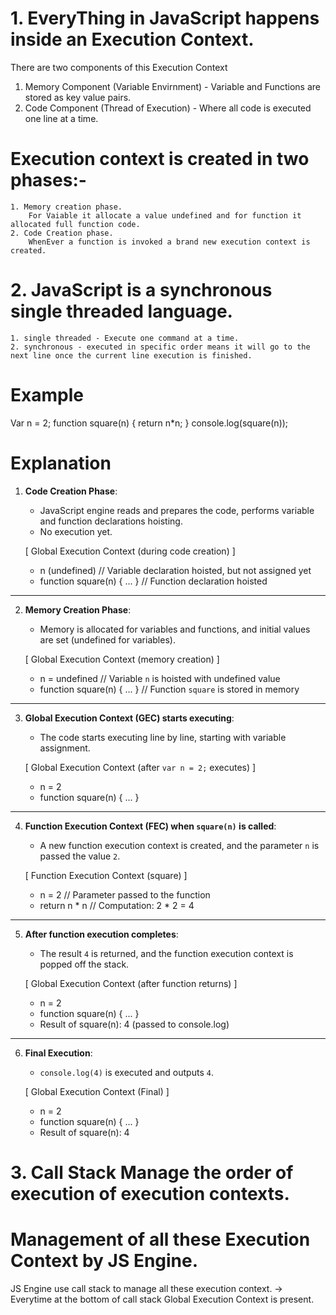 # 1. EveryThing in JavaScript happens inside an Execution Context.

There are two components of this Execution Context 
   1. Memory Component (Variable Envirnment) - Variable and Functions are stored as key value pairs.
   2. Code Component (Thread of Execution) - Where all code is executed one line at a time.

# Execution context is created in two phases:-
    1. Memory creation phase.
        For Vaiable it allocate a value undefined and for function it allocated full function code.
    2. Code Creation phase.
        WhenEver a function is invoked a brand new execution context is created.

# 2. JavaScript is a synchronous single threaded language.
    1. single threaded - Execute one command at a time.
    2. synchronous - executed in specific order means it will go to the next line once the current line execution is finished.

# Example

Var n = 2;
function square(n) {
    return n*n;
}
console.log(square(n));

# Explanation 

1. **Code Creation Phase**:
   - JavaScript engine reads and prepares the code, performs variable and function declarations hoisting.
   - No execution yet.

   [ Global Execution Context (during code creation) ]
   - n (undefined) // Variable declaration hoisted, but not assigned yet
   - function square(n) { ... } // Function declaration hoisted

---

2. **Memory Creation Phase**:
   - Memory is allocated for variables and functions, and initial values are set (undefined for variables).

   [ Global Execution Context (memory creation) ]
   - n = undefined // Variable `n` is hoisted with undefined value
   - function square(n) { ... } // Function `square` is stored in memory

---

3. **Global Execution Context (GEC) starts executing**:
   - The code starts executing line by line, starting with variable assignment.

   [ Global Execution Context (after `var n = 2;` executes) ]
   - n = 2
   - function square(n) { ... }

---

4. **Function Execution Context (FEC) when `square(n)` is called**:
   - A new function execution context is created, and the parameter `n` is passed the value `2`.

   [ Function Execution Context (square) ]
   - n = 2 // Parameter passed to the function
   - return n * n  // Computation: 2 * 2 = 4

---

5. **After function execution completes**:
   - The result `4` is returned, and the function execution context is popped off the stack.

   [ Global Execution Context (after function returns) ]
   - n = 2
   - function square(n) { ... }
   - Result of square(n): 4 (passed to console.log)

---

6. **Final Execution**:
   - `console.log(4)` is executed and outputs `4`.

   [ Global Execution Context (Final) ]
   - n = 2
   - function square(n) { ... }
   - Result of square(n): 4

# 3. Call Stack Manage the order of execution of execution contexts.

# Management of all these Execution Context by JS Engine.
 JS Engine use call stack to manage all these execution context.
    -> Everytime at the bottom of call stack Global Execution Context is present.

